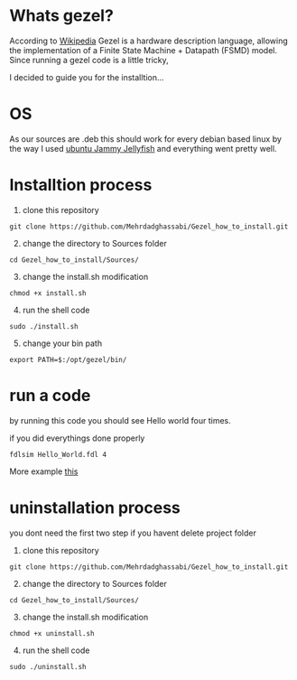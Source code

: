 # Whats gezel?
According to <a href=https://en.wikipedia.org/wiki/Gezel/>Wikipedia</a>
Gezel is a hardware description language, allowing the implementation of a Finite State Machine + Datapath (FSMD) model.
Since running a gezel code is a little tricky,

I decided to guide you for the installtion...

# OS
As our sources are .deb this should work for every debian based linux
by the way I used <a href=https://releases.ubuntu.com/22.04/>ubuntu Jammy Jellyfish</a>
and everything went pretty well.

# Installtion process
1. clone this repository
```
git clone https://github.com/Mehrdadghassabi/Gezel_how_to_install.git
```
2. change the directory to Sources folder

```
cd Gezel_how_to_install/Sources/
```
3. change the install.sh modification

```
chmod +x install.sh
```
4. run the shell code
```
sudo ./install.sh
```
5. change your bin path
```
export PATH=$:/opt/gezel/bin/
```
# run a code
by running this code you should see Hello world four times.

if you did everythings done properly
```
fdlsim Hello_World.fdl 4
```
More example <a href=https://github.com/Roozbeh-and-Amirali/Co-design>this</a>

# uninstallation process
you dont need the first two step if you havent delete project folder

1. clone this repository
```
git clone https://github.com/Mehrdadghassabi/Gezel_how_to_install.git
```
2. change the directory to Sources folder

```
cd Gezel_how_to_install/Sources/
```
3. change the install.sh modification

```
chmod +x uninstall.sh
```
4. run the shell code
```
sudo ./uninstall.sh
```
